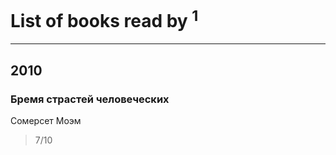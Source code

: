 # List of books read by [](https://www.facebook.com/profile.php?id=3605959179435376)<sup>1</sup>
---

## 2010

### Бремя страстей человеческих
Сомерсет Моэм
> 7/10



